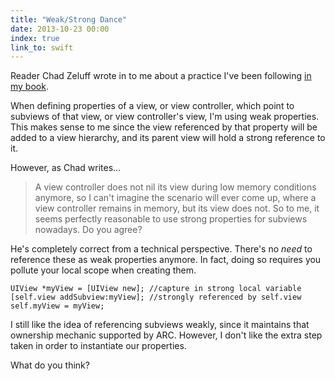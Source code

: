 ```yaml
---
title: "Weak/Strong Dance"
date: 2013-10-23 00:00
index: true
link_to: swift
---
```


Reader Chad Zeluff wrote in to me about a practice I've been following [in my book](https://leanpub.com/iosfrp).

When defining properties of a view, or view controller, which point to subviews of that view, or view controller's view, I'm using weak properties. This makes sense to me since the view referenced by that property will be added to a view hierarchy, and its parent view will hold a strong reference to it.

However, as Chad writes...

> A view controller does not nil its view during low memory conditions anymore, so I can't imagine the scenario will ever come up, where a view controller remains in memory, but its view does not. So to me, it seems perfectly reasonable to use strong properties for subviews nowadays. Do you agree?

He's completely correct from a technical perspective. There's no _need_ to reference these as weak properties anymore. In fact, doing so requires you pollute your local scope when creating them.

```
UIView *myView = [UIView new]; //capture in strong local variable
[self.view addSubview:myView]; //strongly referenced by self.view
self.myView = myView;
```

I still like the idea of referencing subviews weakly, since it maintains that ownership mechanic supported by ARC. However, I don't like the extra step taken in order to instantiate our properties.

What do you think?

<!-- more -->

